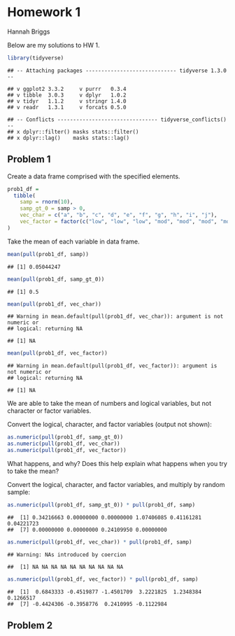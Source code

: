 Homework 1
================
Hannah Briggs

Below are my solutions to HW 1.

``` r
library(tidyverse)
```

    ## -- Attaching packages ----------------------------- tidyverse 1.3.0 --

    ## v ggplot2 3.3.2     v purrr   0.3.4
    ## v tibble  3.0.3     v dplyr   1.0.2
    ## v tidyr   1.1.2     v stringr 1.4.0
    ## v readr   1.3.1     v forcats 0.5.0

    ## -- Conflicts -------------------------------- tidyverse_conflicts() --
    ## x dplyr::filter() masks stats::filter()
    ## x dplyr::lag()    masks stats::lag()

## Problem 1

Create a data frame comprised with the specified elements.

``` r
prob1_df = 
  tibble(
    samp = rnorm(10),
    samp_gt_0 = samp > 0, 
    vec_char = c("a", "b", "c", "d", "e", "f", "g", "h", "i", "j"),
    vec_factor = factor(c("low", "low", "low", "mod", "mod", "mod", "mod", "high", "high", "high"))
)
```

Take the mean of each variable in data frame.

``` r
mean(pull(prob1_df, samp))
```

    ## [1] 0.05044247

``` r
mean(pull(prob1_df, samp_gt_0))
```

    ## [1] 0.5

``` r
mean(pull(prob1_df, vec_char))
```

    ## Warning in mean.default(pull(prob1_df, vec_char)): argument is not numeric or
    ## logical: returning NA

    ## [1] NA

``` r
mean(pull(prob1_df, vec_factor))
```

    ## Warning in mean.default(pull(prob1_df, vec_factor)): argument is not numeric or
    ## logical: returning NA

    ## [1] NA

We are able to take the mean of numbers and logical variables, but not
character or factor variables.

Convert the logical, character, and factor variables (output not shown):

``` r
as.numeric(pull(prob1_df, samp_gt_0))
as.numeric(pull(prob1_df, vec_char))
as.numeric(pull(prob1_df, vec_factor))
```

What happens, and why? Does this help explain what happens when you try
to take the mean?

Convert the logical, character, and factor variables, and multiply by
random sample:

``` r
as.numeric(pull(prob1_df, samp_gt_0)) * pull(prob1_df, samp)
```

    ##  [1] 0.34216663 0.00000000 0.00000000 1.07406085 0.41161281 0.04221723
    ##  [7] 0.00000000 0.00000000 0.24109950 0.00000000

``` r
as.numeric(pull(prob1_df, vec_char)) * pull(prob1_df, samp)
```

    ## Warning: NAs introduced by coercion

    ##  [1] NA NA NA NA NA NA NA NA NA NA

``` r
as.numeric(pull(prob1_df, vec_factor)) * pull(prob1_df, samp)
```

    ##  [1]  0.6843333 -0.4519877 -1.4501709  3.2221825  1.2348384  0.1266517
    ##  [7] -0.4424306 -0.3958776  0.2410995 -0.1122984

## Problem 2
